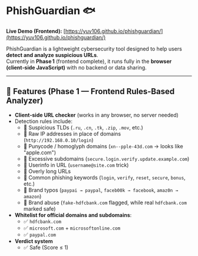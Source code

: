 # PhishGuardian 🐟

**Live Demo (Frontend):** [https://yuv106.github.io/phishguardian/](https://yuv106.github.io/phishguardian/)  

PhishGuardian is a lightweight cybersecurity tool designed to help users **detect and analyze suspicious URLs**.  
Currently in **Phase 1** (frontend complete), it runs fully in the **browser (client‑side JavaScript)** with no backend or data sharing.  

---

## 🔎 Features (Phase 1 — Frontend Rules-Based Analyzer)

- **Client‑side URL checker** (works in any browser, no server needed)
- Detection rules include:
  - 🚩 Suspicious TLDs (`.ru`, `.cn`, `.tk`, `.zip`, `.mov`, etc.)
  - 🚩 Raw IP addresses in place of domains (`http://192.168.0.10/login`)
  - 🚩 Punycode / homoglyph domains (`xn--pple-43d.com` → looks like "apple.com")
  - 🚩 Excessive subdomains (`secure.login.verify.update.example.com`)
  - 🚩 Userinfo in URL (`username@site.com` trick)
  - 🚩 Overly long URLs
  - 🚩 Common phishing keywords (`login`, `verify`, `reset`, `secure`, `bonus`, etc.)
  - 🚩 Brand typos (`paypai → paypal`, `faceb00k → facebook`, `amaz0n → amazon`)
  - 🚩 Brand abuse (`fake-hdfcbank.com` flagged, while real `hdfcbank.com` marked safe)
- **Whitelist for official domains and subdomains**:
  - ✅ `hdfcbank.com`  
  - ✅ `microsoft.com` + `microsoftonline.com`  
  - ✅ `paypal.com`  
- **Verdict system**
  - ✅ Safe (Score ≤ 1)  
  - ⚠️ Suspicious (Score 2–4)  
  - ❌ Dangerous (Score ≥ 5)  

---

## 🚀 How to Use

1. Visit the [live demo page](https://yuv106.github.io/phishguardian/).
2. Paste any URL (real or test).
3. Click **Scan**.
4. Verdict appears: Safe ✅ / Suspicious ⚠️ / Dangerous ❌  
   + detailed reasons for the decision.  

---

## 🛠 Run Locally

1. Clone/download this repo.  
2. Open `index.html` in any browser.  
   - Or run a quick local server:  
     ```bash
     python -m http.server 8000
     ```  
     Visit: `http://127.0.0.1:8000`

---

## 📌 Roadmap  

PhishGuardian Roadmap (Updated)

Phase 1 — Frontend Rules-Based Analyzer (DONE, v1.0)

Tech: HTML/CSS/JavaScript (client-side only)
What it does:
Detects suspicious TLDs (.ru, .cn, .tk, .zip, .mov), raw IPs, punycode (xn--), excessive subdomains, user@ trick, long URLs
Softer keyword scoring (+1 total) and brand-typo detection (paypai, faceb00k, amaz0n, g00gle)
Brand-abuse check (fake-hdfcbank.com flagged; official subdomains allowed)
Whitelist (with subdomains): hdfcbank.com, microsoft.com, microsoftonline.com, paypal.com
Verdicts: Safe (0–1), Suspicious (2–4), Dangerous (≥5)
Deliverables:
Live site (index.html) published to GitHub Pages
README with features and roadmap
Version tag: v1.0 — Phase 1 complete
Phase 2 — Python Backend + Threat Intelligence (NEXT)

Tech: Python (Flask), VirusTotal (and later OpenPhish), HTTPS deploy (Render/Railway)
Goals:
Build a small Flask API (POST /analyze) that takes a domain and returns VT stats + a score bump (+3 if malicious, +1 if suspicious)
Add 1‑hour caching to reduce VT rate limits; enable CORS only for your site
Deploy backend to an HTTPS host and update the frontend to call it
Deliverables:
Backend repo with app.py, requirements.txt, .env.example, deployment config
Frontend shows a “VirusTotal → Malicious/Suspicious/Harmless” line and adjusts verdict accordingly
Version tag: v2.0 — Backend online + VT integration
Phase 3 — Smarter Rules + Text Analyzer (UX Boost)

Tech: Regex, URL parsing libs, simple text processing
Goals:
Regex upgrades (encoded IPs, Unicode traps, excessive trackers)
Text/Email analyzer: extract URLs from pasted text, run URL checks + “urgency/fear” language cues
Move whitelist/keywords to a JSON config for easy edits
Deliverables:
Text analysis mode in UI
Config JSON files (trusted domains, risky keywords)
Version tag: v3.0
Phase 4 — AI Engine (Baseline ML/NLP)

Tech: scikit‑learn (TF‑IDF + Logistic Regression) → optional upgrade to Transformers
Goals:
Train a phishing vs. legit text classifier using public datasets
Add /analyze-text endpoint in backend; combine ML probability with rule score
Show top contributing tokens/phrases (basic explainability)
Deliverables:
Model file (.joblib), training script, evaluation report (e.g., F1 score)
Version tag: v4.0
Phase 5 — Packaging, Extension, and Recognition

Goals:
Browser extension (pre-check links via backend)
Dockerize the backend; improve docs and screenshots
Optional: blog/research write‑up
Deliverables:
Extension MVP, Dockerfile, polished README/docs
Version tag: v5.0
TL;DR Evolution

v1.x: Frontend-only rules analyzer (DONE)
v2.x: Python backend + VirusTotal
v3.x: Regex/text analyzer + JSON configs
v4.x: ML/NLP baseline + explainability
v5.x: Packaging, browser extension, docs
---

## 🛡️ Disclaimer
This is a **student cybersecurity project** for learning and educational use.  
Do not rely on PhishGuardian as a substitute for professional enterprise security products.  

---

## 👤 Author
Made by **Yuvraj Patel**  
📧 Email: [yuvraj.patel@mitwpu.edu.in](mailto:yuvraj.patel@mitwpu.edu.in)  
2nd Year CSE Cybersecurity Student · MITWPU  
